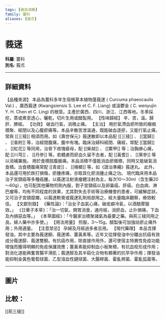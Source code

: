 ```yaml
---
tags: [破血消癥]
family: 薑科
aliases: [莪朮]
---
```


# 莪蒁

**科屬**: 薑科  
**別名**: 莪朮  

---

## 詳細資料
【品種來源】
本品為薑科多年生宿根草本植物蓬莪蒁 (
Curcuma phaeocaulis
Val.) 、廣西莪蒁 (Kwangsiensis S. Lee et C. F. Liang) 或溫鬱金 (
C. wenyujin
Y. H. Chen et C. Ling) 的根莖。主產於廣西、四川、浙江、江西等地。冬季採挖，蒸或煮至透心，曬乾，切片生用或醋製用。
【性味歸經】
辛、苦，溫。歸肝、脾經。
【功效】
破血行氣，消積止痛。
【主治】
用於氣滯血瘀所致的癥瘕積聚、經閉以及心腹瘀痛等。本品辛散苦泄溫通，既能破血逐瘀，又能行氣止痛，常與 [[三稜]] 相須而用。如《壽世保元》莪蒁散即以本品配 [[三稜]] 、 [[當歸]] 、 [[香附]] 等，治經閉腹痛，腹中有塊。臨床治婦科經閉、痛經，常配 [[當歸]] 、 [[紅花]] 等同用，治脅下痞塊瘧母，配 [[柴胡]] 、 [[鱉甲]] 等；治胸痹心痛，配 [[川芎]] 、 [[丹參]] 等。若體慮而瘀血久留不去者，配 [[黃耆]] 、 [[黨參]] 等以消補兼施。
用於食積脘腹脹痛。本品消積不僅能消血瘀徵積，同時又能破氣消食積。治食積腹痛常配 [[青皮]] 、 [[檳榔]] 等，如《證治準繩》莪蒁丸。
此外，本品還可用於跌打損傷，瘀腫疼痛，亦取其化瘀消腫止痛之功。
現代臨床用本品治子宮頸癌等多種癌腫，以莪蒁注射液瘤體注射為主，每次10～30ml（含生藥20～60g），也可配其他藥物煎劑內服，對子宮頸癌以及卵巢癌、肝癌、白血病、淋巴瘤等，均有不同程度的效果，尤其對失去手術等治療機會的患者，可緩解症狀。又可治子宮頸糜爛，以莪蒁軟膏或莪蒁乳劑局部用之，經大量臨床觀察，療效較佳。
【文獻別錄】
《藥性論》：「治女子血氣心痛，破痃癖冷氣，以酒醋摩服效。」
《日華子本草》：「治一切氣，開胃消食，通月經，消瘀血，止扑損痛，下血及內損惡血等。」
《本草圖經》：「今醫家治積聚諸氣為最要之藥。與荊三稜同用之良。婦人藥中亦多使。」
【用法用量】
煎服，3～15g。醋製後可加強祛瘀止痛外用；外用適量。
【注意禁忌】
孕婦及月經過多者忌用。
【現代藥理】
本品含揮發油，其中主要為莪蒁酮、莪蒁烯、薑黃素等。近年又從揮發油中分離出抗癌有效成分莪蒁醇、莪蒁雙酮。有抗癌作用，除直接作用外，還可使宿主特異性免疫功能增強而獲得明顯的免疫保護效應；薑黃素能抑制血小板聚積，有抗血栓形成作用；對消化道能興奮胃腸平滑肌；莪蒁醇及其半萜化合物有顯著的抗早孕作用；揮發油能抑制金黃色葡萄球菌、乙型溶血性鏈球菌、大腸桿菌、霍亂桿菌、霍亂弧菌等。

---

## 圖片
## 比較：
[[荊三稜]]

